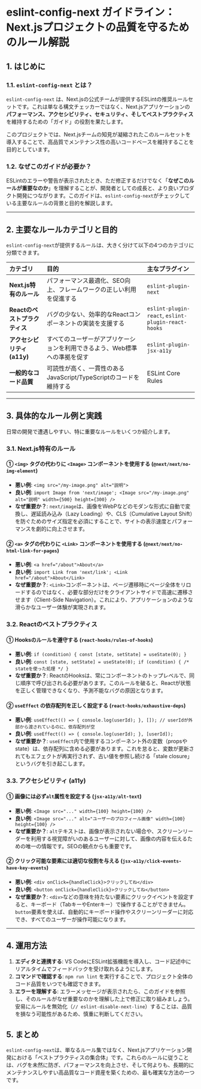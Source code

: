 # eslint-config-next ガイドライン：Next.jsプロジェクトの品質を守るためのルール解説

## 1. はじめに

### 1.1. `eslint-config-next` とは？

`eslint-config-next` は、Next.jsの公式チームが提供するESLintの推奨ルールセットです。これは単なる構文チェッカーではなく、Next.jsアプリケーションの**パフォーマンス、アクセシビリティ、セキュリティ、そしてベストプラクティス**を維持するための「ガイド」の役割を果たします。

このプロジェクトでは、Next.jsチームの知見が凝縮されたこのルールセットを導入することで、高品質でメンテナンス性の高いコードベースを維持することを目的としています。

### 1.2. なぜこのガイドが必要か？

ESLintのエラーや警告が表示されたとき、ただ修正するだけでなく「**なぜこのルールが重要なのか**」を理解することが、開発者としての成長と、より良いプロダクト開発につながります。このガイドは、`eslint-config-next`がチェックしている主要なルールの背景と目的を解説します。

---

## 2. 主要なルールカテゴリと目的

`eslint-config-next`が提供するルールは、大きく分けて以下の4つのカテゴリに分類できます。

| カテゴリ                      | 目的                                                                      | 主なプラグイン                                     |
| :---------------------------- | :------------------------------------------------------------------------ | :------------------------------------------------- |
| **Next.js特有のルール**       | パフォーマンス最適化、SEO向上、フレームワークの正しい利用を促進する       | `eslint-plugin-next`                               |
| **Reactのベストプラクティス** | バグの少ない、効率的なReactコンポーネントの実装を支援する                 | `eslint-plugin-react`, `eslint-plugin-react-hooks` |
| **アクセシビリティ (a11y)**   | すべてのユーザーがアプリケーションを利用できるよう、Web標準への準拠を促す | `eslint-plugin-jsx-a11y`                           |
| **一般的なコード品質**        | 可読性が高く、一貫性のあるJavaScript/TypeScriptのコードを維持する         | ESLint Core Rules                                  |

---

## 3. 具体的なルール例と実践

日常の開発で遭遇しやすい、特に重要なルールをいくつか紹介します。

### 3.1. Next.js特有のルール

#### ① `<img>` タグの代わりに `<Image>` コンポーネントを使用する (`@next/next/no-img-element`)

- **悪い例**: `<img src="/my-image.png" alt="説明">`
- **良い例**: `import Image from 'next/image'; <Image src="/my-image.png" alt="説明" width={500} height={300} />`
- **なぜ重要か？**: `next/image`は、画像をWebPなどのモダンな形式に自動で変換し、遅延読み込み（Lazy Loading）や、CLS（Cumulative Layout Shift）を防ぐためのサイズ指定を必須にすることで、サイトの表示速度とパフォーマンスを劇的に向上させます。

#### ② `<a>` タグの代わりに `<Link>` コンポーネントを使用する (`@next/next/no-html-link-for-pages`)

- **悪い例**: `<a href="/about">About</a>`
- **良い例**: `import Link from 'next/link'; <Link href="/about">About</Link>`
- **なぜ重要か？**: `<Link>`コンポーネントは、ページ遷移時にページ全体をリロードするのではなく、必要な部分だけをクライアントサイドで高速に遷移させます（Client-Side Navigation）。これにより、アプリケーションのような滑らかなユーザー体験が実現されます。

### 3.2. Reactのベストプラクティス

#### ① Hooksのルールを遵守する (`react-hooks/rules-of-hooks`)

- **悪い例**: `if (condition) { const [state, setState] = useState(0); }`
- **良い例**: `const [state, setState] = useState(0); if (condition) { /* stateを使った処理 */ }`
- **なぜ重要か？**: ReactのHooksは、常にコンポーネントのトップレベルで、同じ順序で呼び出される必要があります。このルールを破ると、Reactが状態を正しく管理できなくなり、予測不能なバグの原因となります。

#### ② `useEffect` の依存配列を正しく設定する (`react-hooks/exhaustive-deps`)

- **悪い例**: `useEffect(() => { console.log(userId); }, []); // userIdが外部から渡されているのに、依存配列が空`
- **良い例**: `useEffect(() => { console.log(userId); }, [userId]);`
- **なぜ重要か？**: `useEffect`内で使用するコンポーネント外の変数（propsやstate）は、依存配列に含める必要があります。これを怠ると、変数が更新されてもエフェクトが再実行されず、古い値を参照し続ける「stale closure」というバグを引き起こします。

### 3.3. アクセシビリティ (a11y)

#### ① 画像には必ず`alt`属性を設定する (`jsx-a11y/alt-text`)

- **悪い例**: `<Image src="..." width={100} height={100} />`
- **良い例**: `<Image src="..." alt="ユーザーのプロフィール画像" width={100} height={100} />`
- **なぜ重要か？**: `alt`テキストは、画像が表示されない場合や、スクリーンリーダーを利用する視覚障がいのあるユーザーに対して、画像の内容を伝えるための唯一の情報です。SEOの観点からも重要です。

#### ② クリック可能な要素には適切な役割を与える (`jsx-a11y/click-events-have-key-events`)

- **悪い例**: `<div onClick={handleClick}>クリックしてね</div>`
- **良い例**: `<button onClick={handleClick}>クリックしてね</button>`
- **なぜ重要か？**: `<div>`などの意味を持たない要素にクリックイベントを設定すると、キーボード（TabキーやEnterキー）で操作することができません。`button`要素を使えば、自動的にキーボード操作やスクリーンリーダーに対応でき、すべてのユーザーが操作可能になります。

---

## 4. 運用方法

1.  **エディタと連携する**: VS CodeにESLint拡張機能を導入し、コード記述中にリアルタイムでフィードバックを受け取れるようにします。
2.  **コマンドで確認する**: `npm run lint` を実行することで、プロジェクト全体のコード品質をいつでも確認できます。
3.  **エラーを理解する**: エラーメッセージが表示されたら、このガイドを参照し、そのルールがなぜ重要なのかを理解した上で修正に取り組みましょう。安易にルールを無効化（`// eslint-disable-next-line`）することは、品質を損なう可能性があるため、慎重に判断してください。

## 5. まとめ

`eslint-config-next`は、単なるルール集ではなく、Next.jsアプリケーション開発における「ベストプラクティスの集合体」です。これらのルールに従うことは、バグを未然に防ぎ、パフォーマンスを向上させ、そして何よりも、長期的にメンテナンスしやすい高品質なコード資産を築くための、最も確実な方法の一つです。
